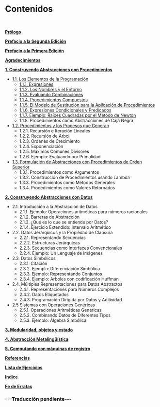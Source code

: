 <br><br>
<h1>Contenidos</h1><br>

**[Prólogo](./05-prologo.md)**

**[Prefacio a la Segunda Edición](./06-prefacio-2da-edicion.md)**

**[Prefacio a la Primera Edición](./07-prefacio-1ra-edicion.md)**

**[Agradecimientos](./08-agradecimientos.md)**

**[1. Construyendo Abstracciones con Procedimientos](./09-capitulo-1.md#%20Capítulo%201)**
  * [1.1. Los Elementos de la Programación](./09-capitulo-1.md#11-los-elementos-de-la-programaci%C3%B3n)
    * [1.1.1. Expresiones](./09-capitulo-1.md#111-expresiones)
    * [1.1.2. Los Nombres y el Entorno](./09-capitulo-1.md#112-Los-Nombres-y-el-Entorno)
    * [1.1.3. Evaluando Combinaciones](./09-capitulo-1.md#113-Evaluando-Combinaciones)
    * [1.1.4. Procedimientos Compuestos](./09-capitulo-1.md#114-Procedimientos-Compuestos)
    * [1.1.5. El Modelo de Sustitución para la Aplicación de Procedimientos](./09-capitulo-1.md#115-El-Modelo-de-Sustitución-para-la-Aplicación-de-Procedimientos)
    * [1.1.6. Expresiones Condicionales y Predicados](./09-capitulo-1.md#116-Expresiones-Condicionales-y-Predicados)
    * [1.1.7. Ejemplo: Raíces Cuadradas por el Método de Newton](./09-capitulo-1.md#117-Ejemplo-Raíces-Cuadradas-por-el-Método-de-Newton)
    * 1.1.8. Procedimientos como Abstracciones de Caja Negra
  * [1.2. Procedimientos y los Procesos que Generan](./09-capitulo-1.md#12-procedimientos-y-los-procesos-que-generan)
    * 1.2.1. Recursión e Iteración Lineales
    * 1.2.2. Recursión de Arbol
    * 1.2.3. Ordenes de Crecimiento
    * 1.2.4. Exponenciación
    * 1.2.5. Máximos Comunes Divisores
    * 1.2.6. Ejemplo: Evaluando por Primalidad
  * [1.3. Formulación de Abstracciones con Procedimientos de Orden Superior](./09-capitulo-1.md#13-formulaci%C3%B3n-de-abstracciones-con-procedimientos-de-orden-superior)
    * 1.3.1. Procedimientos como Argumentos
    * 1.3.2. Construcción de Procedimientos usando Lambda
    * 1.3.3. Procedimientos como Métodos Generales
    * 1.3.4. Procedimientos como Valores Retornados

**[2. Construyendo Abstracciones con Datos](./10-capitulo-2.md#%20Capítulo%202)**
  * 2.1. Introducción a la Abstracción de Datos
    * 2.1.1. Ejemplo: Operaciones aritméticas para números racionales
    * 2.1.2. Barreras de Abstracción
    * 2.1.3. ¿Qué es lo que se entiende por Datos?
    * 2.1.4. Ejercicio Extendido: Intervalo Aritmético
  * 2.2. Datos Jerárquicos y la Propiedad de Clausura
    * 2.2.1. Representando Secuencias
    * 2.2.2. Estructuras Jerárquicas
    * 2.2.3. Secuencias como Interfaces Convencionales
    * 2.2.4. Ejemplo: Un Lenguaje de Imágenes
  * 2.3. Datos Simbólicos
    * 2.3.1. Citación
    * 2.3.2. Ejemplo: Diferenciación Simbólica
    * 2.3.3. Ejemplo: Representando Conjuntos
    * 2.3.4. Ejemplo: Arboles con codificación Huffman
  * 2.4. Múltiples Representaciones para Datos Abstractos
    * 2.4.1. Representaciones para Números Complejos
    * 2.4.2. Datos Etiquetados
    * 2.4.3. Programación Dirigida por Datos y Aditividad
  * 2.5 Sistemas con Operaciones Genéricas
    * 2.5.1. Operaciones Aritméticas Genéricas
    * 2.5.2. Combinando Datos de Diferentes Tipos
    * 2.5.3. Ejemplo: Álgebra Simbólica

**[3. Modularidad, objetos y estado](./11-capitulo-3.md#%20Capítulo%203)**

**[4. Abstracción Metalingüística](./12-capitulo-4.md#%20Capítulo%204)**

**[5. Computando con máquinas de registro](./13-capitulo-5.md#%20Capítulo%205)**

**[Referencias](./14-referencias.md)**

**[Lista de Ejercicios](./15-lista-de-ejercicios.md)**

**[Indice](./16-indice.md)**

**[Fe de Erratas](./17-fe-de-erratas.md)**

### ---Traducción pendiente---